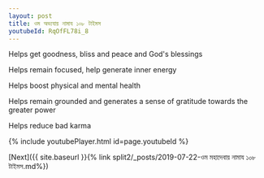 ```yaml
---
layout: post
title: ওম অভ্যযায় নামায ১০৮ টাইমস
youtubeId: RqOfFL78i_8
---
```

 
 
Helps get goodness, bliss and peace and God's blessings
 
Helps remain focused, help generate inner energy 
 
Helps boost physical and mental health 
 
Helps remain grounded and generates a sense of gratitude towards the greater power 
 
Helps reduce bad karma
 
 
 
 


{% include youtubePlayer.html id=page.youtubeId %}
 
[Next]({{ site.baseurl }}{% link  split2/_posts/2019-07-22-ওম মহাদেবায় নামায ১০৮ টাইমস.md%})
 
